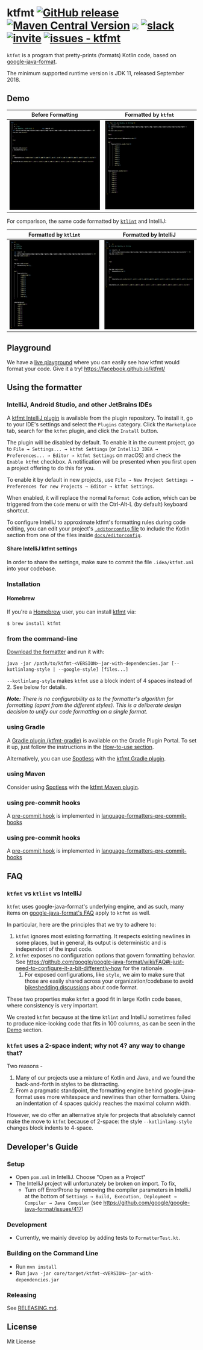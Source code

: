# ktfmt [![GitHub release](https://img.shields.io/github/release/facebook/ktfmt?sort=semver)](https://github.com/facebook/ktfmt/releases/)   [![Maven Central Version](https://img.shields.io/maven-central/v/com.facebook/ktfmt)](https://central.sonatype.com/artifact/com.facebook/ktfmt)   [![](https://github.com/facebook/ktfmt/workflows/Build%20and%20Test/badge.svg)](https://github.com/facebook/ktfmt/actions/workflows/build_and_test.yml "GitHub Actions workflow status")   [![slack](https://img.shields.io/badge/Slack-ktfmt-purple.svg?logo=slack)](https://slack-chats.kotlinlang.org/c/ktfmt)   [![invite](https://img.shields.io/badge/Request%20a%20Slack%20invite-8A2BE2)](https://surveys.jetbrains.com/s3/kotlin-slack-sign-up)   [![issues - ktfmt](https://img.shields.io/github/issues/facebook/ktfmt)](https://github.com/facebook/ktfmt/issues)

`ktfmt` is a program that pretty-prints (formats) Kotlin code, based on
[google-java-format](https://github.com/google/google-java-format).

The minimum supported runtime version is JDK 11, released September 2018.

## Demo

|Before Formatting| Formatted by `ktfmt`|
| ---- | ---- |
| ![Original](docs/images/before.png) | ![ktfmt](docs/images/ktfmt.png) |

For comparison, the same code formatted by [`ktlint`](https://github.com/pinterest/ktlint) and
IntelliJ:

| Formatted by `ktlint`|Formatted by IntelliJ|
| ------ | --------|
| ![ktlint](docs/images/ktlint.png) | ![IntelliJ](docs/images/intellij.png) |

## Playground

We have a [live playground](https://facebook.github.io/ktfmt/) where you can easily see how ktfmt
would format your code.
Give it a try! https://facebook.github.io/ktfmt/

## Using the formatter

### IntelliJ, Android Studio, and other JetBrains IDEs

A [ktfmt IntelliJ plugin](https://plugins.jetbrains.com/plugin/14912-ktfmt) is available from the
plugin repository. To install it, go to your IDE's settings and select the `Plugins` category. Click
the `Marketplace` tab, search for the `ktfmt` plugin, and click the `Install` button.

The plugin will be disabled by default. To enable it in the current project, go to
`File → Settings... → ktfmt Settings` (or `IntelliJ IDEA → Preferences... → Editor → ktfmt Settings`
on macOS) and check the `Enable ktfmt` checkbox. A notification will be presented when you first
open a project offering to do this for you.

To enable it by default in new projects, use
`File → New Project Settings → Preferences for new Projects → Editor → ktfmt Settings`.

When enabled, it will replace the normal `Reformat Code` action, which can be triggered from the
`Code` menu or with the Ctrl-Alt-L (by default) keyboard shortcut.

To configure IntelliJ to approximate ktfmt's formatting rules during code editing, you can edit your
project's
[`.editorconfig` file](https://www.jetbrains.com/help/idea/configuring-code-style.html#editorconfig)
to include the Kotlin section from one of the files inside [`docs/editorconfig`](docs/editorconfig).

#### Share IntelliJ ktfmt settings
In order to share the settings, make sure to commit the file `.idea/ktfmt.xml` into your codebase.

### Installation

#### Homebrew

If you're a [Homebrew](https://brew.sh) user, you can install
[ktfmt](https://formulae.brew.sh/formula/ktfmt) via:

```
$ brew install ktfmt
```

### from the command-line

[Download the formatter](https://github.com/facebook/ktfmt/releases) and run it with:

```
java -jar /path/to/ktfmt-<VERSION>-jar-with-dependencies.jar [--kotlinlang-style | --google-style] [files...]
```

`--kotlinlang-style` makes `ktfmt` use a block indent of 4 spaces instead of 2.
See below for details.

***Note:***
*There is no configurability as to the formatter's algorithm for formatting (apart from the
different styles). This is a deliberate design decision to unify our code formatting on a single
format.*

### using Gradle

A [Gradle plugin (ktfmt-gradle)](https://github.com/cortinico/ktfmt-gradle) is available on the
Gradle Plugin Portal. To set it up, just follow the instructions in the
[How-to-use section](https://github.com/cortinico/ktfmt-gradle#how-to-use-).

Alternatively, you can use [Spotless](https://github.com/diffplug/spotless) with the
[ktfmt Gradle plugin](https://github.com/diffplug/spotless/tree/main/plugin-gradle#ktfmt).

### using Maven

Consider using [Spotless](https://github.com/diffplug/spotless) with the
[ktfmt Maven plugin](https://github.com/diffplug/spotless/tree/main/plugin-maven#ktfmt).

### using pre-commit hooks

A [pre-commit hook](https://pre-commit.com/hooks.html) is implemented in
[language-formatters-pre-commit-hooks](https://github.com/macisamuele/language-formatters-pre-commit-hooks)

### using pre-commit hooks

A [pre-commit hook](https://pre-commit.com/hooks.html) is implemented in [language-formatters-pre-commit-hooks](https://github.com/macisamuele/language-formatters-pre-commit-hooks)

## FAQ

### `ktfmt` vs `ktlint` vs IntelliJ

`ktfmt` uses google-java-format's underlying engine, and as such, many items on
[google-java-format's FAQ](https://github.com/google/google-java-format/wiki/FAQ) apply to `ktfmt`
as well.

In particular, here are the principles that we try to adhere to:
1. `ktfmt` ignores most existing formatting. It respects existing newlines in some places, but in
  general, its output is deterministic and is independent of the input code.
2. `ktfmt` exposes no configuration options that govern formatting behavior. See
  https://github.com/google/google-java-format/wiki/FAQ#i-just-need-to-configure-it-a-bit-differently-how
  for the rationale.
   1. For exposed configurations, like `style`, we aim to make sure that those are easily shared
      across your organization/codebase to avoid
      [bikeshedding discussions](https://thedecisionlab.com/biases/bikeshedding) about code format.

These two properties make `ktfmt` a good fit in large Kotlin code bases, where consistency is very
important.

We created `ktfmt` because at the time `ktlint` and IntelliJ sometimes failed to produce
nice-looking code that fits in 100 columns, as can be seen in the [Demo](README.md#Demo) section.

### `ktfmt` uses a 2-space indent; why not 4? any way to change that?

Two reasons -
1. Many of our projects use a mixture of Kotlin and Java, and we found the back-and-forth in styles
   to be distracting.
2. From a pragmatic standpoint, the formatting engine behind google-java-format uses more whitespace
   and newlines than other formatters. Using an indentation of 4 spaces quickly reaches the maximal
   column width.

However, we do offer an alternative style for projects that absolutely cannot make the move to
`ktfmt` because of 2-space: the style `--kotlinlang-style` changes block indents to 4-space.

## Developer's Guide

### Setup

* Open `pom.xml` in IntelliJ. Choose "Open as a Project"
* The IntelliJ project will unfortunately be broken on import. To fix,
  * Turn off ErrorProne by removing the compiler parameters in IntelliJ at the bottom of
    `Settings → Build, Execution, Deployment → Compiler → Java Compiler` (see
    https://github.com/google/google-java-format/issues/417)

### Development

* Currently, we mainly develop by adding tests to `FormatterTest.kt`.

### Building on the Command Line

* Run `mvn install`
* Run `java -jar core/target/ktfmt-<VERSION>-jar-with-dependencies.jar`

### Releasing

See [RELEASING.md](RELEASING.md).

## License

Mit License 
